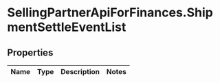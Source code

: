 # SellingPartnerApiForFinances.ShipmentSettleEventList

## Properties
Name | Type | Description | Notes
------------ | ------------- | ------------- | -------------


